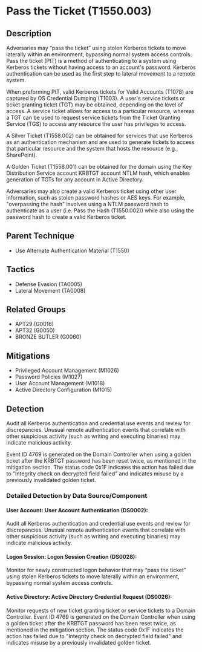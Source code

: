 # Pass the Ticket (T1550.003)

## Description
Adversaries may “pass the ticket” using stolen Kerberos tickets to move laterally within an environment, bypassing normal system access controls. Pass the ticket (PtT) is a method of authenticating to a system using Kerberos tickets without having access to an account's password. Kerberos authentication can be used as the first step to lateral movement to a remote system.

When preforming PtT, valid Kerberos tickets for Valid Accounts (T1078) are captured by OS Credential Dumping (T1003). A user's service tickets or ticket granting ticket (TGT) may be obtained, depending on the level of access. A service ticket allows for access to a particular resource, whereas a TGT can be used to request service tickets from the Ticket Granting Service (TGS) to access any resource the user has privileges to access.

A Silver Ticket (T1558.002) can be obtained for services that use Kerberos as an authentication mechanism and are used to generate tickets to access that particular resource and the system that hosts the resource (e.g., SharePoint).

A Golden Ticket (T1558.001) can be obtained for the domain using the Key Distribution Service account KRBTGT account NTLM hash, which enables generation of TGTs for any account in Active Directory.

Adversaries may also create a valid Kerberos ticket using other user information, such as stolen password hashes or AES keys. For example, "overpassing the hash" involves using a NTLM password hash to authenticate as a user (i.e. Pass the Hash (T1550.002)) while also using the password hash to create a valid Kerberos ticket.

## Parent Technique
- Use Alternate Authentication Material (T1550)

## Tactics
- Defense Evasion (TA0005)
- Lateral Movement (TA0008)

## Related Groups
- APT29 (G0016)
- APT32 (G0050)
- BRONZE BUTLER (G0060)

## Mitigations
- Privileged Account Management (M1026)
- Password Policies (M1027)
- User Account Management (M1018)
- Active Directory Configuration (M1015)

## Detection
Audit all Kerberos authentication and credential use events and review for discrepancies. Unusual remote authentication events that correlate with other suspicious activity (such as writing and executing binaries) may indicate malicious activity.

Event ID 4769 is generated on the Domain Controller when using a golden ticket after the KRBTGT password has been reset twice, as mentioned in the mitigation section. The status code 0x1F indicates the action has failed due to "Integrity check on decrypted field failed" and indicates misuse by a previously invalidated golden ticket.

### Detailed Detection by Data Source/Component
#### User Account: User Account Authentication (DS0002): 
Audit all Kerberos authentication and credential use events and review for discrepancies. Unusual remote authentication events that correlate with other suspicious activity (such as writing and executing binaries) may indicate malicious activity.

#### Logon Session: Logon Session Creation (DS0028): 
Monitor for newly constructed logon behavior that may “pass the ticket” using stolen Kerberos tickets to move laterally within an environment, bypassing normal system access controls.

#### Active Directory: Active Directory Credential Request (DS0026): 
Monitor requests of new ticket granting ticket or service tickets to a Domain Controller. Event ID 4769 is generated on the Domain Controller when using a golden ticket after the KRBTGT password has been reset twice, as mentioned in the mitigation section. The status code 0x1F indicates the action has failed due to "Integrity check on decrypted field failed" and indicates misuse by a previously invalidated golden ticket.

